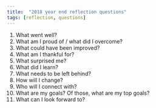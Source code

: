 ```yaml
---
title:  "2018 year end reflection questions"
tags: [reflection, questions]
---
```

1. What went well?
2. What am I proud of / what did I overcome?
3. What could have been improved?
4. What am I thankful for?
5. What surprised me?
6. What did I learn?
7. What needs to be left behind?
8. How will I change?
9. Who will I connect with?
10. What are my goals? Of those, what are my top goals? 
11. What can I look forward to?
